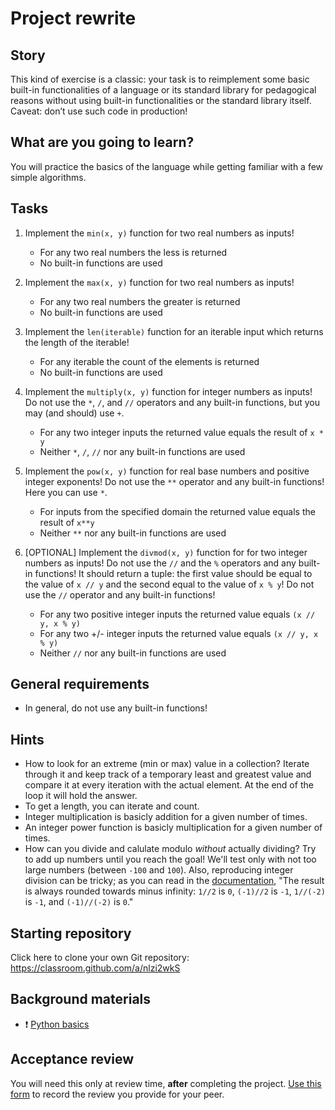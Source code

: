 # Project rewrite

## Story

This kind of exercise is a classic: your task is to reimplement some basic
built-in functionalities of a language or its standard library for pedagogical
reasons without using built-in functionalities or the standard library itself.
Caveat: don’t use such code in production!

## What are you going to learn?

You will practice the basics of the language while getting familiar with a few
simple algorithms.

## Tasks


1. Implement the `min(x, y)` function for two real numbers as inputs!

    - For any two real numbers the less is returned
    - No built-in functions are used

2. Implement the `max(x, y)` function for two real numbers as inputs!

    - For any two real numbers the greater is returned
    - No built-in functions are used

3. Implement the `len(iterable)` function for an iterable input which returns the length of the iterable!

    - For any iterable the count of the elements is returned
    - No built-in functions are used

4. Implement the `multiply(x, y)` function for integer numbers as inputs! Do not use the `*`, `/`, and `//` operators and any built-in functions, but you may (and should) use `+`.

    - For any two integer inputs the returned value equals the result of `x * y`
    - Neither `*`, `/`, `//` nor any built-in functions are used

5. Implement the `pow(x, y)` function for real base numbers and positive integer exponents! Do not use the `**` operator and any built-in functions! Here you can use `*`.

    - For inputs from the specified domain the returned value equals the result of `x**y`
    - Neither `**` nor any built-in functions are used

6. [OPTIONAL] Implement the `divmod(x, y)` function for for two integer numbers as inputs! Do not use the `//` and the `%` operators and any built-in functions! It should return a tuple: the first value should be equal to the value of `x // y` and the second equal to the value of `x % y`! Do not use the `//` operator and any built-in functions!

    - For any two positive integer inputs the returned value equals `(x // y, x % y)`
    - For any two +/- integer inputs the returned value equals `(x // y, x % y)`
    - Neither `//` nor any built-in functions are used


## General requirements


 - In general, do not use any built-in functions!

## Hints

- How to look for an extreme (min or max) value in a collection?
  Iterate through it and keep track of a temporary least and greatest
  value and compare it at every iteration with the actual element.
  At the end of the loop it will hold the answer.
- To get a length, you can iterate and count.
- Integer multiplication is basicly addition for a given number of times.
- An integer power function is basicly multiplication for a given number of times.
- How can you divide and calulate modulo _without_ actually dividing?
  Try to add up numbers until you reach the goal! We'll test only with
  not too large numbers (between `-100` and `100`).
  Also, reproducing integer division can be tricky; as you can read in the
  [documentation](https://docs.python.org/3/library/stdtypes.html#numeric-types-int-float-complex),
  "The result is always rounded towards minus infinity:
  `1//2` is `0`, `(-1)//2` is `-1`, `1//(-2)` is `-1`, and `(-1)//(-2)` is `0`."

## Starting repository

Click here to clone your own Git repository:
https://classroom.github.com/a/nlzi2wkS

## Background materials

- :exclamation: [Python basics](https://learn.code.cool/progbasics/#/../pages/python/python-basics-variables-conditions-loops-lists-strings-functions-user-interactions-file-handling)


## Acceptance review

You will need this only at review time, **after** completing the project.
[Use this form](https://forms.gle/BRJ1tkm88NstmLfg7) to record the review you provide for your peer.